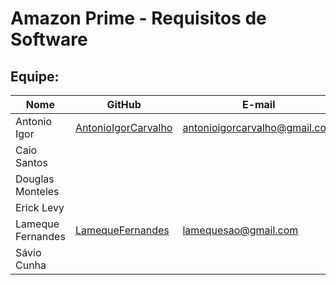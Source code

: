 # Amazon Prime - Requisitos de Software

## Equipe:
| Nome            | GitHub      | E-mail       | 
|-----------------|-------------|-------------|
| Antonio Igor |[AntonioIgorCarvalho](https://github.com/AntonioIgorCarvalho) |antonioigorcarvalho@gmail.com |
| Caio Santos |  |  |
| Douglas Monteles |  |  |
| Erick Levy |  |  | 
| Lameque Fernandes | [LamequeFernandes](https://github.com/LamequeFernandes) |lamequesao@gmail.com | 
| Sávio Cunha |  |  | 
